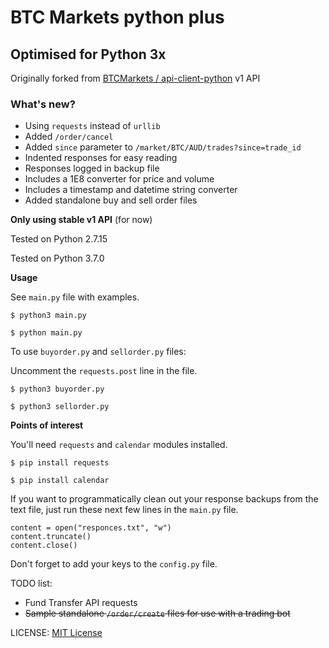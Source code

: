 # BTC Markets python plus
## Optimised for Python 3x
Originally forked from [BTCMarkets / api-client-python](https://github.com/BTCMarkets/api-client-python) v1 API
### What's new?
* Using `requests` instead of `urllib`
* Added `/order/cancel`
* Added `since` parameter to `/market/BTC/AUD/trades?since=trade_id`
* Indented responses for easy reading
* Responses logged in backup file
* Includes a 1E8 converter for price and volume
* Includes a timestamp and datetime string converter
* Added standalone buy and sell order files

**Only using stable v1 API** (for now)

Tested on Python 2.7.15

Tested on Python 3.7.0

**Usage**

See `main.py` file with examples.

`$ python3 main.py`

`$ python main.py`

To use `buyorder.py` and `sellorder.py` files:

Uncomment the `requests.post` line in the file.

`$ python3 buyorder.py`

`$ python3 sellorder.py`

**Points of interest**

You'll need `requests` and `calendar` modules installed.

`$ pip install requests`

`$ pip install calendar`

If you want to programmatically clean out your response backups from the text file, just run these next few lines in the `main.py` file.

`content = open("responces.txt", "w")`  
`content.truncate()`  
`content.close()`

Don't forget to add your keys to the `config.py` file.

TODO list:
* Fund Transfer API requests
* ~~Sample standalone `/order/create` files for use with a trading bot~~

LICENSE: [MIT License](https://github.com/Aquafortis/btcmarkets-python-plus/blob/master/LICENSE.txt)
